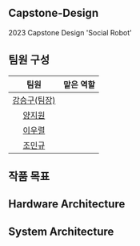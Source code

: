 ## Capstone-Design
2023 Capstone Design 'Social Robot'

## 팀원 구성  

|팀원|맡은 역할|
|:---:|:---:|
|[강승구(팀장)]()||
|[양지원]()||
|[이우렬]()||
|[조민규]()||  

## 작품 목표

## Hardware Architecture

## System Architecture

